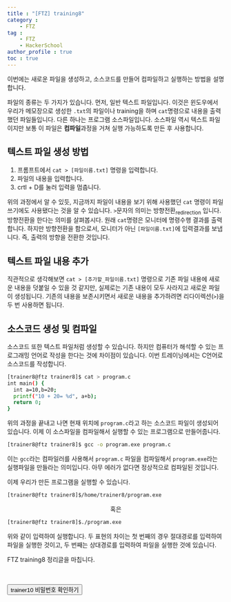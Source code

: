 ```yaml
---
title : "[FTZ] training8"
category : 
    - FTZ
tag : 
    - FTZ
    - HackerSchool
author_profile : true
toc : true
---
```


이번에는 새로운 파일을 생성하고, 소스코드를 만들어 컴파일하고 실행하는 방법을 설명합니다.
 
파일의 종류는 두 가지가 있습니다. 먼저, 일반 텍스트 파일입니다. 이것은 윈도우에서 우리가 메모장으로 생성한 <code>.txt</code>의 파일이나 training을 하며 <code>cat</code>명령으로 내용을 출력했던 파일들입니다. 다른 하나는 프로그램 소스파일입니다. 소스파일 역시 텍스트 파일이지만 보통 이 파일은 <strong>컴파일</strong>과정을 거쳐 실행 가능하도록 만든 후 사용합니다.

## 텍스트 파일 생성 방법
1. 프롬프트에서 <code>cat > [파일이름.txt]</code> 명령을 입력합니다.
2. 파일의 내용을 입력합니다.
3. <kdb>crtl + D</kbd>를 눌러 입력을 멈춥니다.

위의 과정에서 알 수 있듯, 지금까지 파일이 내용을 보기 위해 사용했던 <code>cat</code> 명령이 파일 쓰기에도 사용됐다는 것을 알 수 있습니다. <code>></code>문자의 의미는 방향전환<sub>redirection</sub> 입니다. 
방향전환을 한다는 의미를 살펴봅시다. 원래 <code>cat</code>명령은 모니터에 명령수행 결과를 출력합니다. 하지만 방향전환을 함으로서, 모니터가 아닌 <code>[파일이름.txt]</code>에 입력결과를 보냅니다. 즉, 출력의 방향을 전환한 것입니다.

## 텍스트 파일 내용 추가
직관적으로 생각해보면 <code>cat > [추가할_파일이름.txt]</code> 명령으로 기존 파일 내용에 새로운 내용을 덧붙일 수 있을 것 같지만, 실제로는 기존 내용이 모두 사라지고 새로운 파일이 생성됩니다. 기존의 내용을 보존시키면서 새로운 내용을 추가하려면 리다이렉션(<code>></code>)을 두 번 사용하면 됩니다.


## 소스코드 생성 및 컴파일
소스코드 또한 텍스트 파일처럼 생성할 수 있습니다. 하지만 컴퓨터가 해석할 수 있는 프로그래밍 언어로 작성을 한다는 것에 차이점이 있습니다. 이번 트레이닝에서는 C언어로 소스코드를 작성합니다.

```sh
[trainer8@ftz trainer8]$ cat > program.c
int main() {
  int a=10,b=20;
  printf("10 + 20= %d", a+b);
  return 0;
}
```

위의 과정을 끝내고 나면 현재 위치에 <code>program.c</code>라고 하는 소스코드 파일이 생성되어 있습니다. 이제 이 소스파일을 컴파일해서 실행할 수 있는 프로그램으로 만들어줍니다.

```sh
[trainer8@ftz trainer8]$ gcc -o program.exe program.c
```

이는 <code>gcc</code>라는 컴파일러를 사용해서 <code>program.c</code> 파일을 컴파일해서 <code>program.exe</code>라는 실행파일을 만들라는 의미입니다. 아무 에러가 없다면 정상적으로 컴파일된 것입니다.

이제 우리가 만든 프로그램을 실행할 수 있습니다. 

```sh
[trainer8@ftz trainer8]$/home/trainer8/program.exe
```
<center>혹은</center>

```sh
[trainer8@ftz trainer8]$./program.exe
```

위와 같이 입력하여 실행합니다. 두 표현의 차이는 첫 번째의 경우 절대경로를 입력하여 파일을 실행한 것이고, 두 번째는 상대경로를 입력하여 파일을 실행한 것에 있습니다.




FTZ training8 정리글을 마칩니다. <br><br><br>



<button type="button" onclick="myFunction()" id="btn" class="btn btn--primary btn--small">trainer10 비밀번호 확인하기</button>
<strong id="str"></strong>
<script>
function myFunction() { 
  document.getElementById("str").innerHTML = "&nbsp;&nbsp;programming";
}
</script>
